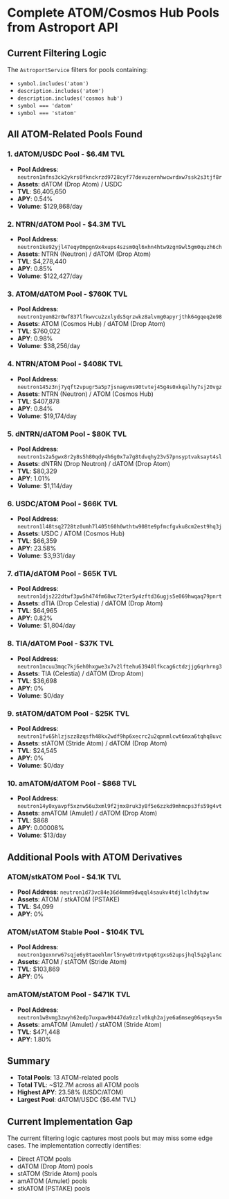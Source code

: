 # Complete ATOM/Cosmos Hub Pools from Astroport API

## Current Filtering Logic
The `AstroportService` filters for pools containing:
- `symbol.includes('atom')`
- `description.includes('atom')`
- `description.includes('cosmos hub')`
- `symbol === 'datom'`
- `symbol === 'statom'`

## All ATOM-Related Pools Found

### 1. **dATOM/USDC Pool** - $6.4M TVL
- **Pool Address**: `neutron1nfns3ck2ykrs0fknckrzd9728cyf77devuzernhwcwrdxw7ssk2s3tjf8r`
- **Assets**: dATOM (Drop Atom) / USDC
- **TVL**: $6,405,650
- **APY**: 0.54%
- **Volume**: $129,868/day

### 2. **NTRN/dATOM Pool** - $4.3M TVL
- **Pool Address**: `neutron1ke92yjl47eqy0mpgn9x4xups4szsm0ql6xhn4htw9zgn9wl5gm0quzh6ch`
- **Assets**: NTRN (Neutron) / dATOM (Drop Atom)
- **TVL**: $4,278,440
- **APY**: 0.85%
- **Volume**: $122,427/day

### 3. **ATOM/dATOM Pool** - $760K TVL
- **Pool Address**: `neutron1yem82r0wf837lfkwvcu2zxlyds5qrzwkz8alvmg0apyrjthk64gqeq2e98`
- **Assets**: ATOM (Cosmos Hub) / dATOM (Drop Atom)
- **TVL**: $760,022
- **APY**: 0.98%
- **Volume**: $38,256/day

### 4. **NTRN/ATOM Pool** - $408K TVL
- **Pool Address**: `neutron145z3nj7yqft2vpugr5a5p7jsnagvms90tvtej45g4s0xkqalhy7sj20vgz`
- **Assets**: NTRN (Neutron) / ATOM (Cosmos Hub)
- **TVL**: $407,878
- **APY**: 0.84%
- **Volume**: $19,174/day

### 5. **dNTRN/dATOM Pool** - $80K TVL
- **Pool Address**: `neutron1s2a5gwx8r2y8s5h80qdy4h6g0x7a7g8tdvqhy23v57pnsyptvaksayt4sl`
- **Assets**: dNTRN (Drop Neutron) / dATOM (Drop Atom)
- **TVL**: $80,329
- **APY**: 1.01%
- **Volume**: $1,114/day

### 6. **USDC/ATOM Pool** - $66K TVL
- **Pool Address**: `neutron1l48tsq2728tz0umh7l405t60h0wthtw908te9pfmcfgvku8cm2est9hq3j`
- **Assets**: USDC / ATOM (Cosmos Hub)
- **TVL**: $66,359
- **APY**: 23.58%
- **Volume**: $3,931/day

### 7. **dTIA/dATOM Pool** - $65K TVL
- **Pool Address**: `neutron1djs222dtwf3pw5h474fm68wc72ter5y4zftd36ugjs5e069hwqaq79pnrt`
- **Assets**: dTIA (Drop Celestia) / dATOM (Drop Atom)
- **TVL**: $64,965
- **APY**: 0.82%
- **Volume**: $1,804/day

### 8. **TIA/dATOM Pool** - $37K TVL
- **Pool Address**: `neutron1ncuu3mqc7kj6eh0hxgwe3x7v2lftehu63940lfkcag6ctdzjjg6qrhrng3`
- **Assets**: TIA (Celestia) / dATOM (Drop Atom)
- **TVL**: $36,698
- **APY**: 0%
- **Volume**: $0/day

### 9. **stATOM/dATOM Pool** - $25K TVL
- **Pool Address**: `neutron1fv65hlzjszz8zqsfh48kx2wdf9hp6xecrc2u2qpnmlcwt6mxa6tqhq8uvc`
- **Assets**: stATOM (Stride Atom) / dATOM (Drop Atom)
- **TVL**: $24,545
- **APY**: 0%
- **Volume**: $0/day

### 10. **amATOM/dATOM Pool** - $868 TVL
- **Pool Address**: `neutron14y0xyavpf5xznw56u3xml9f2jmx8ruk3y8f5e6zzkd9mhmcps3fs59g4vt`
- **Assets**: amATOM (Amulet) / dATOM (Drop Atom)
- **TVL**: $868
- **APY**: 0.00008%
- **Volume**: $13/day

## Additional Pools with ATOM Derivatives

### **ATOM/stkATOM Pool** - $4.1K TVL
- **Pool Address**: `neutron1d73vc84e36d4mmm9dwqql4saukv4tdjlclhdytaw`
- **Assets**: ATOM / stkATOM (PSTAKE)
- **TVL**: $4,099
- **APY**: 0%

### **ATOM/stATOM Stable Pool** - $104K TVL
- **Pool Address**: `neutron1gexnrw67sqje6y8taeehlmrl5nyw0tn9vtpq6tgxs62upsjhql5q2glanc`
- **Assets**: ATOM / stATOM (Stride Atom)
- **TVL**: $103,869
- **APY**: 0%

### **amATOM/stATOM Pool** - $471K TVL
- **Pool Address**: `neutron1w8vmg3zwyh62edp7uxpaw90447da9zzlv0kqh2ajye6a6mseg06qseyv5m`
- **Assets**: amATOM (Amulet) / stATOM (Stride Atom)
- **TVL**: $471,448
- **APY**: 1.80%

## Summary
- **Total Pools**: 13 ATOM-related pools
- **Total TVL**: ~$12.7M across all ATOM pools
- **Highest APY**: 23.58% (USDC/ATOM)
- **Largest Pool**: dATOM/USDC ($6.4M TVL)

## Current Implementation Gap
The current filtering logic captures most pools but may miss some edge cases. The implementation correctly identifies:
- Direct ATOM pools
- dATOM (Drop Atom) pools
- stATOM (Stride Atom) pools
- amATOM (Amulet) pools
- stkATOM (PSTAKE) pools
